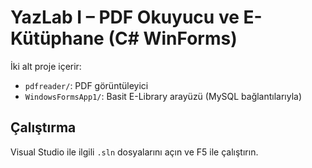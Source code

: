# YazLab I – PDF Okuyucu ve E-Kütüphane (C# WinForms)

İki alt proje içerir:
- `pdfreader/`: PDF görüntüleyici
- `WindowsFormsApp1/`: Basit E-Library arayüzü (MySQL bağlantılarıyla)

## Çalıştırma
Visual Studio ile ilgili `.sln` dosyalarını açın ve F5 ile çalıştırın.

